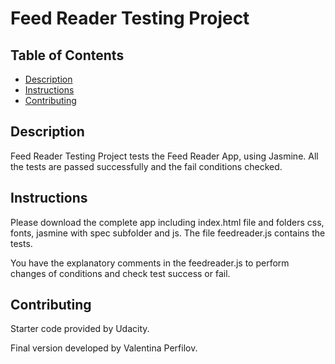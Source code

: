 # Feed Reader Testing Project

## Table of Contents

* [Description](#description)
* [Instructions](#instructions)
* [Contributing](#contributing)

## Description

Feed Reader Testing Project tests the Feed Reader App, using Jasmine. All the tests are passed successfully and the fail conditions checked.

## Instructions

Please download the complete app including index.html file and folders css, fonts, jasmine with spec subfolder and js. The file feedreader.js contains the tests.

You have the explanatory comments in the feedreader.js to perform changes of conditions and check test success or fail.

## Contributing

Starter code provided by Udacity.

Final version developed by Valentina Perfilov.